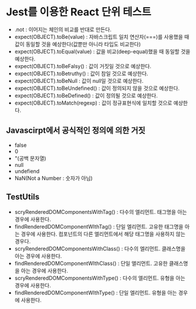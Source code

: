 
# Jest를 이용한 React 단위 테스트
- .not : 이어지는 체인의 비교를 반대로 만든다.
- expect(OBJECT).toBe(value) : 자바스크립트 일치 연산자(===)를 사용했을 때 값이 동일할 것을 예상한다(값뿐만 아니라 타입도 비교한다)
- expect(OBJECT).toEqual(value) : 값을 비교(deep-equal)했을 때 동일할 것을 예상한다.
- expect(OBJECT).toBeFalsy() : 값이 거짓일 것으로 예상한다.
- expect(OBJECT).toBetruthy() : 값이 참일 것으로 예상한다.
- expect(OBJECT).toBeNull : 값이 null일 것으로 예상한다.
- expect(OBJECT).toBeUndefined() : 값이 정의되지 않을 것으로 예상한다.
- expect(OBJECT).toBeDefined() : 값이 정의될 것으로 예상한다.
- expect(OBJECT).toMatch(regexp) : 값이 정규표현식에 일치할 것으로 예상한다.

## Javascirpt에서 공식적인 정의에 의한 거짓
- false
- 0
- "(공백 문자열)
- null
- undefiend
- NaN(Not a Number : 숫자가 아님)

## TestUtils
- scryRenderedDOMComponentsWithTag() : 다수의 엘리먼트. 태그명을 아는 경우에 사용한다.
- findRenderedDOMComponentWIthTag() : 단일 엘리먼트. 고유한 태그명을 아는 경우에 사용한다. 컴포넌트의 다른 엘리먼트에서 해당 태그명을 사용하지 않는 경우다.
- scryRenderedDOMComponentsWithClass() : 다수의 엘리먼트. 클래스명을 아는 경우에 사용한다.
- findRenderedDOMComponentWIthClass() : 단일 앨리먼트. 고유한 클래스명을 아는 경우에 사용한다.
- scryRenderedDOMComponentsWithType() : 다수의 엘리먼트. 유형을 아는 경우에 사용한다.
- findRenderedDOMComponentWIthType() : 단일 엘리먼트. 유형을 아는 경우에 사용한다.
